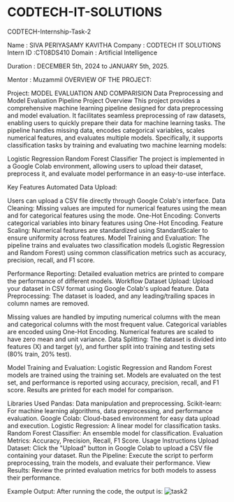 # CODTECH-IT-SOLUTIONS
CODTECH-Internship-Task-2

Name : SIVA PERIYASAMY KAVITHA
Company : CODTECH IT SOLUTIONS Intern ID :CT08DS410
Domain : Artificial Intelligence

Duration : DECEMBER 5th, 2024 to JANUARY 5th, 2025.

Mentor : Muzammil
OVERVIEW OF THE PROJECT:

Project: MODEL EVALUATION AND COMPARISION Data Preprocessing and Model Evaluation Pipeline Project Overview This project provides a comprehensive machine learning pipeline designed for data preprocessing and model evaluation. It facilitates seamless preprocessing of raw datasets, enabling users to quickly prepare their data for machine learning tasks. The pipeline handles missing data, encodes categorical variables, scales numerical features, and evaluates multiple models. Specifically, it supports classification tasks by training and evaluating two machine learning models:

Logistic Regression Random Forest Classifier The project is implemented in a Google Colab environment, allowing users to upload their dataset, preprocess it, and evaluate model performance in an easy-to-use interface.

Key Features Automated Data Upload:

Users can upload a CSV file directly through Google Colab's interface. Data Cleaning: Missing values are imputed for numerical features using the mean and for categorical features using the mode. One-Hot Encoding: Converts categorical variables into binary features using One-Hot Encoding. Feature Scaling: Numerical features are standardized using StandardScaler to ensure uniformity across features. Model Training and Evaluation: The pipeline trains and evaluates two classification models (Logistic Regression and Random Forest) using common classification metrics such as accuracy, precision, recall, and F1 score.

Performance Reporting: Detailed evaluation metrics are printed to compare the performance of different models. Workflow Dataset Upload: Upload your dataset in CSV format using Google Colab's upload feature. Data Preprocessing: The dataset is loaded, and any leading/trailing spaces in column names are removed.

Missing values are handled by imputing numerical columns with the mean and categorical columns with the most frequent value. Categorical variables are encoded using One-Hot Encoding. Numerical features are scaled to have zero mean and unit variance. Data Splitting: The dataset is divided into features (X) and target (y), and further split into training and testing sets (80% train, 20% test).

Model Training and Evaluation: Logistic Regression and Random Forest models are trained using the training set. Models are evaluated on the test set, and performance is reported using accuracy, precision, recall, and F1 score. Results are printed for each model for comparison.

Libraries Used Pandas: Data manipulation and preprocessing. Scikit-learn: For machine learning algorithms, data preprocessing, and performance evaluation. Google Colab: Cloud-based environment for easy data upload and execution. Logistic Regression: A linear model for classification tasks. Random Forest Classifier: An ensemble model for classification. Evaluation Metrics: Accuracy, Precision, Recall, F1 Score. Usage Instructions Upload Dataset: Click the "Upload" button in Google Colab to upload a CSV file containing your dataset. Run the Pipeline: Execute the script to perform preprocessing, train the models, and evaluate their performance. View Results: Review the printed evaluation metrics for both models to assess their performance. 

Example Output: After running the code, the output is:
![task2](https://github.com/user-attachments/assets/d3e109f2-7cf2-4ec0-98f6-1efc44c3ebca)

